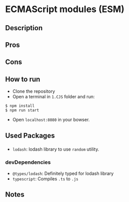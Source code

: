 # ECMAScript modules (ESM)

## Description

## Pros

## Cons

## How to run

- Clone the repository
- Open a terminal in `1.CJS` folder and run:

```
$ npm install
$ npm run start
```

- Open `localhost:8080` in your bowser.

## Used Packages

###

- `lodash`: lodash library to use `random` utility.

### devDependencies

- `@types/lodash`: Definitely typed for lodash library
- `typescript`: Compiles `.ts` to `.js`

## Notes
